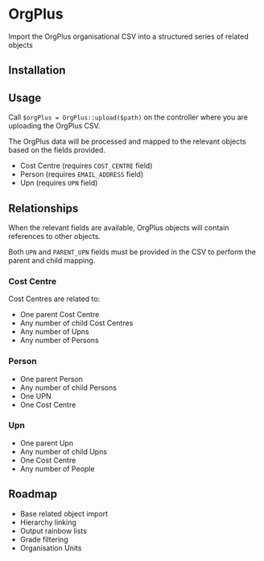 # OrgPlus
Import the OrgPlus organisational CSV into a structured series of related objects

## Installation

## Usage

Call `$orgPlus = OrgPlus::upload($path)` on the controller where you are uploading the OrgPlus CSV.

The OrgPlus data will be processed and mapped to the relevant objects based on the fields provided.

* Cost Centre (requires `COST_CENTRE` field)
* Person (requires `EMAIL_ADDRESS` field)
* Upn (requires `UPN` field)

## Relationships

When the relevant fields are available, OrgPlus objects will contain references to other objects.

Both `UPN` and `PARENT_UPN` fields must be provided in the CSV to perform the parent and child mapping.

### Cost Centre

Cost Centres are related to:

* One parent Cost Centre
* Any number of child Cost Centres
* Any number of Upns
* Any number of Persons

### Person

* One parent Person
* Any number of child Persons
* One UPN
* One Cost Centre

### Upn

* One parent Upn
* Any number of child Upns
* One Cost Centre
* Any number of People

## Roadmap

* Base related object import
* Hierarchy linking
* Output rainbow lists
* Grade filtering
* Organisation Units
